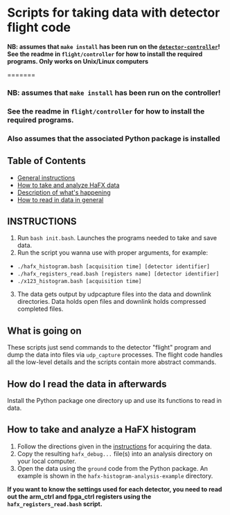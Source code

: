 # Scripts for taking data with detector flight code
**NB: assumes that `make install` has been run on the [`detector-controller`](https://github.umn.edu/UMN-CubeSat-Team/detector-impress-exact/tree/main/controller)!
See the readme in `flight/controller` for how to install the required programs.
Only works on Unix/Linux computers**

=======
### NB: assumes that `make install` has been run on the controller!
### See the readme in `flight/controller` for how to install the required programs.
### Also assumes that the associated Python package is installed

## Table of Contents
- [General instructions](#instructions)
- [How to take and analyze HaFX data](#how-to-take-and-analyze-a-hafx-histogram)
- [Description of what's happening](#what-is-going-on)
- [How to read in data in general](#how-do-i-read-the-data-in-afterwards)

## INSTRUCTIONS
1. Run `bash init.bash`. Launches the programs needed to take and save data.
2. Run the script you wanna use with proper arguments, for example:
- `./hafx_histogram.bash [acquisition time] [detector identifier]`
- `./hafx_registers_read.bash [registers name] [detector identifier]`
- `./x123_histogram.bash [acquisition time]`
3. The data gets output by udpcapture files into the data and downlink directories.
    Data holds open files and downlink holds compressed completed files.

## What is going on
These scripts just send commands to the detector "flight" program and dump the data into files
    via `udp_capture` processes.
The flight code handles all the low-level details and the scripts contain more abstract commands.

## How do I read the data in afterwards
Install the Python package one directory up and use its functions to read in data.

## How to take and analyze a HaFX histogram
1. Follow the directions given in the [instructions](#instructions) for acquiring the data.
2. Copy the resulting `hafx_debug...` file(s) into an analysis directory on your local computer.
3. Open the data using the `ground` code from the Python package.
An example is shown in the `hafx-histogram-analysis-example` directory.

**If you want to know the settings used for each detector,
you need to read out the arm_ctrl and fpga_ctrl registers
using the `hafx_registers_read.bash` script.**
